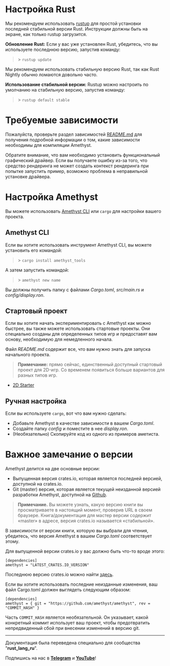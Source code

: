 # Настройка Rust

Мы рекомендуем использовать [rustup][rustup] для простой установки последней стабильной версии Rust. Инструкции должны быть на экране, как только rustup загрузится.

[rustup]: https://rustup.rs/

**Обновление Rust:** Если у вас уже установлен Rust, убедитесь, что вы используете последнюю версию, запустив команду:

> \> `rustup update`

Мы рекомендуем использовать стабильную версию Rust, так как Rust Nightly обычно ломаются довольно часто.

**Использование стабильной версии:** Rustup можно настроить по умолчанию на стабильную версию, запустив команду:

> \> `rustup default stable`

# Требуемые зависимости

Пожалуйста, проверьте раздел зависимостей [README.md][readme] для получения подробной информации о том, какие зависимости необходимы для компиляции Amethyst.

[readme]: https://github.com/amethyst/amethyst/blob/master/README.md#dependencies

Обратите внимание, что вам необходимо установить функциональный графический драйвер. Если вы получаете ошибку из-за того, что средство рендеринга не может создать контекст рендеринга при попытке запустить пример, возможно проблема в неправильной установке драйвера.

# Настройка Amethyst

Вы можете использовать [Amethyst CLI][amethyst-cli] или `cargo` для настройки вашего проекта.

[amethyst-cli]: https://github.com/amethyst/tools

## Amethyst CLI

Если вы хотите использовать инструмент Amethyst CLI, вы можете установить его командой:

> \> `cargo install amethyst_tools`

А затем запустить командой:

> \> `amethyst new name`

Вы должны получить папку с файлами *Cargo.toml*, *src/main.rs* и *config/display.ron*.

## Стартовый проект

Если вы хотите начать экспериментировать с Amethyst как можно быстрее, вы также можете использовать стартовые проекты. Они специально созданы для определенных типов игр и предоставят вам основу, необходимую для немедленного начала.

Файл *README.md* содержит все, что вам нужно знать для запуска начального проекта.

> **Примечание:** прямо сейчас, единственный доступный стартовый проект для 2D-игр. Со временем появиться больше вариантов для разных типов игр.

* [2D Starter][2d-starter]

[2d-starter]: https://github.com/amethyst/amethyst-starter-2d

## Ручная настройка

Если вы используете `cargo`, вот что вам нужно сделать:

* Добавьте Amethyst в качестве зависимости в вашем *Cargo.toml*.
* Создайте папку *config* и поместите в нее *display.ron*.
* (Необязательно) Скопируйте код из одного из примеров аметиста.

# Важное замечание о версии

Amethyst делится на две основные версии:

* Выпущенная версия crates.io, которая является последней версией, доступной на crates.io.
* Git (master) версия, которая является текущей неизданной версией разработки Amethyst, доступной на [Github][github].

[github]: https://github.com/amethyst/amethyst

> **Примечание.** Вы можете узнать, какую версию книги вы просматриваете в настоящий момент, проверив URL в своем браузере. Книга/документация для мастер версии содержит «master» в адресе, версия crates.io называется «стабильной».

В зависимости от версии книги, которую вы выбрали для чтения, убедитесь, что версия Amethyst в вашем *Cargo.toml* соответствует этому.

Для выпущенной версии crates.io у вас должно быть что-то вроде этого:

```rust,ignore
[dependencies]
amethyst = "LATEST_CRATES.IO_VERSION"
```

Последнюю версию crates.io можно найти [здесь][crates-io-amethyst].

[crates-io-amethyst]: https://crates.io/crates/amethyst

Если вы хотите использовать последние неизданные изменения, ваш файл Cargo.toml должен выглядеть следующим образом:

```rust,ignore
[dependencies]
amethyst = { git = "https://github.com/amethyst/amethyst", rev = "COMMIT_HASH" }
```

Часть `COMMIT_HASH` является необязательной. Он указывает, какой конкретный коммит использует ваш проект, чтобы предотвратить непредвиденный сбой при внесении изменений в версию git.

---

Документация была переведена специально для сообщества "**rust_lang_ru**".

Подпишись на нас в **[Telegram][telegram]** и **[YouTube][youtube]**!

[telegram]: http://tlinks.run/rust_lang_ru
[youtube]: https://www.youtube.com/channel/UCu413rnSfuSSOR3OsIThlZA
